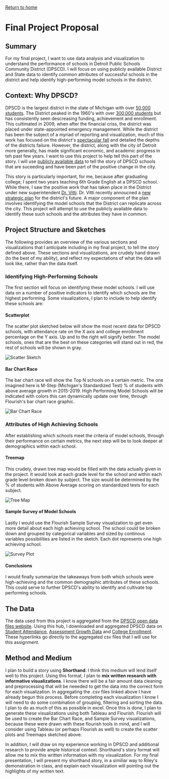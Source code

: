 [Return to home](https://danieldistler-1.github.io/Distler-portfolio/)

# Final Project Proposal

## Summary 
For my final project, I want to use data analysis and visualization to understand the performance of schools in Detroit Public Schools Community District (DPSCD). I will focus on using publicly available District and State data to identify common attributes of successful schools in the district and help identify high-performing model schools in the district. 

## Context: Why DPSCD?
DPSCD is the largest district in the state of Michigan with over [50,000 students](https://www.mischooldata.org/student-enrollment-counts-report/). The District peaked in the 1960's with over [300,000 students](https://landgrid.com/reports/schools#credits) but has consistently seen descreasing funding, achievement and enrollment. This cultimated in 2009, when after the financial criss, the district was placed under state-appointed emergency management. While the district has been the subject of a myriad of reporting and visualization, much of this work has focused on the district's [spectacular fall](https://landgrid.com/reports/schools#credits) and detailed the depths of the districts failure. However, the district, along with the city of Detroit more generally, has made significant economic, and academic progress in teh past few years. I want to use this project to help tell this part of the story. I will use [publicly available data](https://www.detroitk12.org/Page/9634) to tell the story of DPSCD schools that are suceeding and have been part of the positive change in the city. 

This story is particularly important, for me, because after graduating college, I spent two years teaching 6th Grade English at a DPSCD school.  While there, I saw the positive work that has taken place in the District under new superintendent [Dr. Vitti](https://www.detroitk12.org/superintendent). Dr. Vitti recently annoucned a [new strategic plan](https://www.detroitk12.org/cms/lib/MI50000060/Centricity/Domain/4036/Blueprint_2020_Strategies_Only.pdf) for the district's future. A major component of the plan involves identifying the model schools that the District can replicate across the city. This project will attempt to use the publicly available data to identify these such schools and the attributes they have in common. 

## Project Structure and Sketches
The following provides an overview of the various sections and visualizations that I anticipate including in my final project, to tell the story defined above. These sections and visualizations, are crudely hand drawn (to the best of my ability), and reflect my expectations of what the data will look like, rather than the data itself. 

### Identifying High-Performing Schools 

The first section will focus on identifying these model schools. I will use data on a number of positive indicators to identify which schools are the highest performing. Some visualizations, I plan to include to help identify these schools are: 

#### Scatterplot  
The scatter plot sketched below will show the most recent data for DPSCD schools, with attendance rate on the X axis and college enrollment percentage on the Y axis. Up and to the right will signify better. The model schools, ones that are the best on these categories will stand out in red, the rest of schools will be shown in gray. 

![Scatter Sketch](Scatter.jpg)

#### Bar Chart Race
The bar chart race will show the Top N schools on a certain metric. The one imagined here is M-Step (Michigan's Standardized Test) % of students with above average growth in 2015-2019. High Performing Model Schools will be indicated with colors this can dynamically update over time, through Flourish's bar chart race graphic. 

![Bar Chart Race](BarRace.jpg)

### Attributes of High Achieving Schools 
After establishing which schools meet the criteria of model schools, through their performance on certain metrics, the next step will be to look deeper at demographics within each school. 

#### Treemap 
This crudely, drawn tree map would be filled with the data actually given in the project. It would look at each grade level for the school and within each grade level broken down by subject. The size would be determined by the % of students with Above Average scoring on standardized tests for each subject. 

![Tree Map](Treemap.jpg)

#### Sample Survey of Model Schools 
Lastly I would use the Flourish Sample Survey visualization to get even more detail about each high achieving school. The school could be broken down and grouped by categorical variables and sized by continous variables possibilities are listed in the sketch. Each dot represents one high achieving school. 

![Survey Plot](survey%20plot.jpg)

#### Conclusions
I would finally summarize the takeaways from both which schools were high-achieving and the common demographic attributes of these schools. This could serve to further DPSCD's ability to identify and cultivate top performing schools. 

## The Data 
The data used from this project is aggregated from the [DPSCD open data files website](https://www.detroitk12.org/Page/9634). Using this hub, I downloaded and aggregated DPSCD data on [Student Attendance](https://danieldistler-1.github.io/Distler-portfolio/DPSCD%20Attendance%20Data%202015-2019.csv), [Assessment Growth Data](https://danieldistler-1.github.io/Distler-portfolio/DPSCD%20Growth%20Data.csv) and [College Enrollment](https://danieldistler-1.github.io/Distler-portfolio/DPSCD%20Attendance%20Data%202015-2019.csv). These hyperlinks go directly to the aggregated csv files that I will use for this assignment.   

## Method and Medium 
I plan to build a story using **Shorthand**. I think this medium will lend itself well to this project. Using this format, I plan to **mix written research with informative visualizations**. I know there will be a fair amount data cleaning and preprocessing that will be neeeded to get the data into the correct form for each visualization. In aggregating the .csv files linked above I have already begun this process. Before completing each visualization I know I will need to do some combination of grouping, filtering and sorting the data. I plan to do as much of this as possible in excel. Once this is done, I plan to generate these visualizations using both Tableau and Flourish. Flourish will be used to create the Bar Chart Race, and Sample Survey visualizations, because these were drawn with these flourish tools in mind, and I will consider using Tableau (or perhaps Flourish as well) to create the scatter plots and Treemaps sketched above. 

In addition, I will draw on my experience working in DPSCD and additional research to provide ample historical context. Shorthand's story format will allow me to mix this written information with my visualization. For my final presentation, I will present my shorthand story, in a similiar way to Riley's demonstration in class, and explain each visualization will pointing out the highlights of my written text. 
